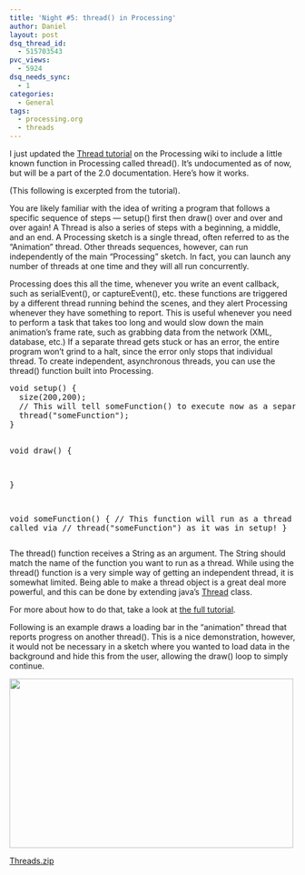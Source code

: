 ```yaml
---
title: 'Night #5: thread() in Processing'
author: Daniel
layout: post
dsq_thread_id:
  - 515703543
pvc_views:
  - 5924
dsq_needs_sync:
  - 1
categories:
  - General
tags:
  - processing.org
  - threads
---
```

<p>I just updated the <a href="http://wiki.processing.org/w/Threading">Thread tutorial</a> on the Processing wiki to include a little known function in Processing called thread().  It&#8217;s undocumented as of now, but will be a part of the 2.0 documentation.  Here&#8217;s how it works.</p>
<p>(This following is excerpted from the tutorial).</p>
<p>You are likely familiar with the idea of writing a program that follows a specific sequence of steps &#8212; setup() first then draw() over and over and over again! A Thread is also a series of steps with a beginning, a middle, and an end. A Processing sketch is a single thread, often referred to as the &#8220;Animation&#8221; thread. Other threads sequences, however, can run independently of the main &#8220;Processing&#8221; sketch. In fact, you can launch any number of threads at one time and they will all run concurrently.</p>
<p>Processing does this all the time, whenever you write an event callback, such as serialEvent(), or captureEvent(), etc. these functions are triggered by a different thread running behind the scenes, and they alert Processing whenever they have something to report. This is useful whenever you need to perform a task that takes too long and would slow down the main animation&#8217;s frame rate, such as grabbing data from the network (XML, database, etc.) If a separate thread gets stuck or has an error, the entire program won&#8217;t grind to a halt, since the error only stops that individual thread. To create independent, asynchronous threads, you can use the thread() function built into Processing.</p>
<pre lang="java">
void setup() {
  size(200,200);
  // This will tell someFunction() to execute now as a separate thread
  thread("someFunction");
}
 
void draw() {
 
}
 
void someFunction() {
  // This function will run as a thread when called via
  // thread("someFunction") as it was in setup!
}
</pre>
<p>The thread() function receives a String as an argument. The String should match the name of the function you want to run as a thread.   While using the thread() function is a very simple way of getting an independent thread, it is somewhat limited. Being able to make a thread object is a great deal more powerful, and this can be done by extending java&#8217;s <a href="http://docs.oracle.com/javase/6/docs/api/java/lang/Thread.html">Thread</a> class.</p>
<p>For more about how to do that, take a look at <a href="http://wiki.processing.org/w/Threading">the full tutorial</a>.</p>
<p>Following is an example draws a loading bar in the &#8220;animation&#8221; thread that reports progress on another thread().  This is a nice demonstration, however, it would not be necessary in a sketch where you wanted to load data in the background and hide this from the user, allowing the draw() loop to simply continue.</p>
<p><a href='http://www.shiffman.net/wp/wp-content/uploads/2011/12/Threads.zip'><img src="http://www.shiffman.net/wp/wp-content/uploads/2011/12/threads.png" alt="" title="threads" width="500" height="298" class="alignnone size-full wp-image-1029" /></a></p>
<p><a href='http://www.shiffman.net/wp/wp-content/uploads/2011/12/Threads.zip'>Threads.zip</a></p>
